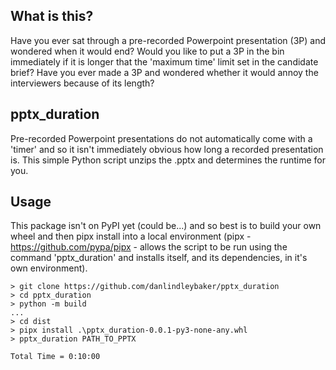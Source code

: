 ## What is this? 

Have you ever sat through a pre-recorded Powerpoint presentation (3P) and wondered
when it would end? Would you like to put a 3P in the bin immediately if it is
longer that the 'maximum time' limit set in the candidate brief? Have you ever
made a 3P and wondered whether it would annoy the interviewers because of its
length? 

## pptx_duration

Pre-recorded Powerpoint presentations do not automatically come with a 'timer'
and so it isn't immediately obvious how long a recorded presentation is. This
simple Python script unzips the .pptx and determines the runtime for you. 

## Usage

This package isn't on PyPI yet (could be...) and so best is to build your own
wheel and then pipx install into a local environment (pipx -
https://github.com/pypa/pipx - allows the script to be run using the command 'pptx_duration'
and installs itself, and its dependencies, in
it's own environment).

```
> git clone https://github.com/danlindleybaker/pptx_duration
> cd pptx_duration
> python -m build
...
> cd dist
> pipx install .\pptx_duration-0.0.1-py3-none-any.whl
> pptx_duration PATH_TO_PPTX

Total Time = 0:10:00 

```
